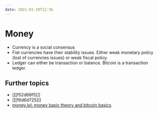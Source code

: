```yaml
---
date: 2021-01-20T12:36
---
```


# Money

- Currency is a social consensus
- Fiat currencies have their stability issues. Either weak monetary policy (lost of currencies issues) or weak fiscal policy.
- Ledger can either be transaction or balance. Bitcoin is a transaction ledger.

## Further topics
- [[[f52d68f5]]]
- [[[f6d6d725]]]
- [money.lol: money basic theory and bitcoin basics](https://www.money.lol/)
